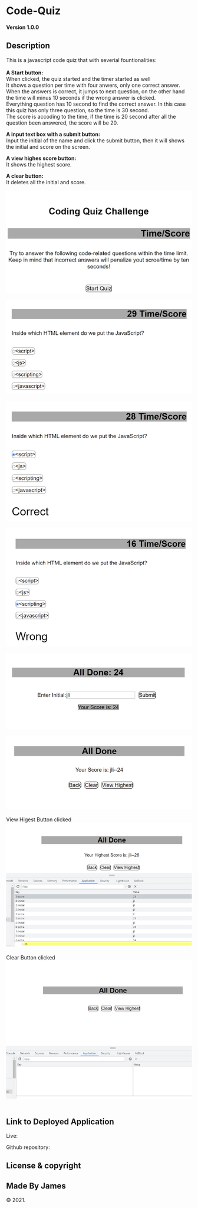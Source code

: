 # Code-Quiz

**Version 1.0.0**

## Description

This is a javascript code quiz that with severial fountionalities:<br><br>
**A Start button:**<br>
When clicked, the quiz started and the timer started as well<br>
It shows a question per time with four anwers, only one correct answer.<br>
When the answers is correct, it jumps to next question, on the other hand<br>
the time will minus 10 seconds if the wrong answer is clicked.<br>
Everything question has 10 second to find the correct answer. In this case<br>
this quiz has only three question, so the time is 30 second.<br>
The score is accoding to the time, if the time is 20 second after all the<br> question been answered, the score will be 20.<br>

**A input text box with a submit button:**<br>
Input the initial of the name and click the submit button, then it will shows<br> the initial and score on the screen.<br>

**A view highes score button:**<br>
It shows the highest score.<br>

**A clear button:**<br>
It deletes all the initial and score.<br>

<p>
    <img src="assets\image\homepage.PNG" /></br></br>
    <img src="assets\image\question.PNG" /></br></br>
    <img src="assets\image\correct.PNG" /></br></br>
    <img src="assets\image\wrong.PNG" /></br></br>
    <img src="assets\image\input.PNG" /></br></br>
    <img src="assets\image\all-done.PNG" /></br></br>
    View Higest Button clicked
    <img src="assets\image\highest.PNG"/></br></br>
    Clear Button clicked
    <img src="assets\image\after-clear.PNG" /></br></br>
</p>


## Link to Deployed Application

Live: 

Github repository: 

## License & copyright

## Made By James

&copy; 2021.